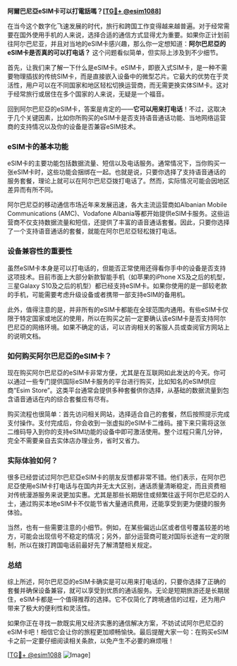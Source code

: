 **阿爾巴尼亞eSIM卡可以打電話嗎？[[TG💪+ @esim1088](https://t.me/s/esim1088)]**

在当今这个数字化飞速发展的时代，旅行和跨国工作变得越来越普遍。对于经常需要在国外使用手机的人来说，选择合适的通信方式显得尤为重要。如果你正计划前往阿尔巴尼亚，并且对当地的eSIM卡感兴趣，那么你一定想知道：**阿尔巴尼亞的eSIM卡是否真的可以打电话？** 这个问题看似简单，但实际上涉及到不少细节。

首先，让我们来了解一下什么是eSIM卡。eSIM卡，即嵌入式SIM卡，是一种不需要物理插拔的传统SIM卡，而是直接嵌入设备中的微型芯片。它最大的优势在于灵活性，用户可以在不同国家和地区轻松切换运营商，而无需更换实体SIM卡。这对于经常旅行或居住在多个国家的人来说，无疑是一个福音。

回到阿尔巴尼亞的eSIM卡，答案是肯定的——**它可以用来打电话**！不过，这取决于几个关键因素，比如你所购买的eSIM卡是否支持语音通话功能、当地网络运营商的支持情况以及你的设备是否兼容eSIM技术。

### eSIM卡的基本功能

eSIM卡的主要功能包括数据流量、短信以及电话服务。通常情况下，当你购买一张eSIM卡时，这些功能会捆绑在一起。也就是说，只要你选择了支持语音通话的服务套餐，理论上就可以在阿尔巴尼亞拨打电话了。然而，实际情况可能会因地区差异而有所不同。

阿尔巴尼亞的移动通信市场近年来发展迅速，各大主流运营商如Albanian Mobile Communications (AMC)、Vodafone Albania等都开始提供eSIM卡服务。这些运营商不仅支持数据流量和短信，还提供了丰富的语音通话套餐。因此，只要你选择了一个支持语音通话的套餐，就能在阿尔巴尼亞轻松拨打电话。

### 设备兼容性的重要性

虽然eSIM卡本身是可以打电话的，但能否正常使用还得看你手中的设备是否支持这项技术。目前市面上大部分新款智能手机（如苹果的iPhone XS及之后的机型，三星Galaxy S10及之后的机型）都已经支持eSIM卡。如果你使用的是一部较老款的手机，可能需要考虑升级设备或者携带一部支持eSIM的备用机。

此外，值得注意的是，并非所有的eSIM卡都能在全球范围内通用。有些eSIM卡仅限于特定国家或地区的使用，所以在购买之前一定要确认该eSIM卡是否支持阿尔巴尼亞的网络环境。如果不确定的话，可以咨询相关的客服人员或查阅官方网站上的说明文档。

### 如何购买阿尔巴尼亞的eSIM卡？

现在购买阿尔巴尼亞的eSIM卡非常方便，尤其是在互联网如此发达的今天。你可以通过一些专门提供国际eSIM卡服务的平台进行购买，比如知名的eSIM供应商“Esim Store”。这类平台通常会提供多种套餐供你选择，从基础的数据流量到包含语音通话在内的综合套餐应有尽有。

购买流程也很简单：首先访问相关网站，选择适合自己的套餐，然后按照提示完成支付操作。支付完成后，你会收到一张虚拟的eSIM卡二维码。接下来只需将这张二维码导入到你的支持eSIM功能的设备中即可激活使用。整个过程只需几分钟，完全不需要亲自去实体店办理业务，省时又省力。

### 实际体验如何？

很多已经尝试过阿尔巴尼亞eSIM卡的朋友反馈都非常不错。他们表示，在阿尔巴尼亞使用eSIM卡打电话与在国内并无太大区别，通话质量清晰稳定，而且资费相对传统漫游服务来说更加实惠。尤其是那些长期居住或频繁往返于阿尔巴尼亞的人士，通过购买本地eSIM卡不仅能节省大量通讯费用，还能享受到更为便捷的服务体验。

当然，也有一些需要注意的小细节。例如，在某些偏远山区或者信号覆盖较差的地方，可能会出现信号不稳定的情况；另外，部分运营商可能对国际长途有一定的限制，所以在拨打跨国电话前最好先了解清楚相关规定。

### 总结

综上所述，阿尔巴尼亞的eSIM卡确实是可以用来打电话的，只要你选择了正确的套餐并确保设备兼容，就可以享受到优质的通话服务。无论是短期旅游还是长期居住，eSIM卡都是一个值得推荐的选择。它不仅简化了跨境通信的过程，还为用户带来了极大的便利性和灵活性。

如果你正在寻找一款既实用又经济实惠的通信解决方案，不妨试试阿尔巴尼亞的eSIM卡吧！相信它会让你的旅程更加顺畅愉快。最后提醒大家一句：在购买eSIM卡之前一定要仔细阅读相关条款，以免产生不必要的麻烦哦！

[[TG💪+ @esim1088](https://t.me/s/esim1088) ![Image](https://i.postimg.cc/4NQfJmqS/Snipaste-2025-05-13-00-14-12.png)]